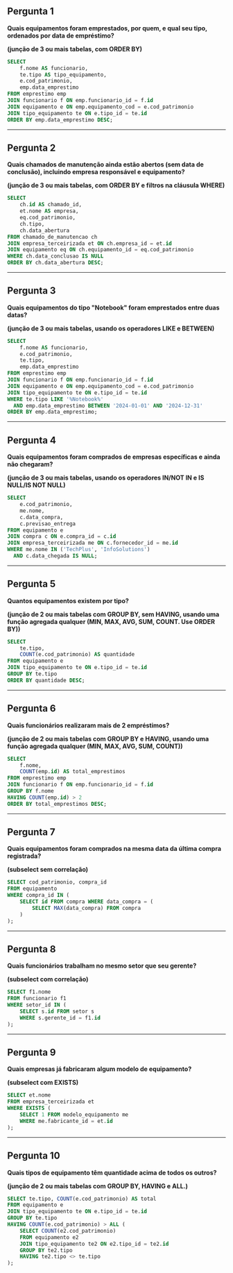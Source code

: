 ## Pergunta 1
**Quais equipamentos foram emprestados, por quem, e qual seu tipo, ordenados por data de empréstimo?**

**(junção de 3 ou mais tabelas, com ORDER BY)**
```sql
SELECT 
    f.nome AS funcionario,
    te.tipo AS tipo_equipamento,
    e.cod_patrimonio,
    emp.data_emprestimo
FROM emprestimo emp
JOIN funcionario f ON emp.funcionario_id = f.id
JOIN equipamento e ON emp.equipamento_cod = e.cod_patrimonio
JOIN tipo_equipamento te ON e.tipo_id = te.id
ORDER BY emp.data_emprestimo DESC;
```

---

## Pergunta 2
**Quais chamados de manutenção ainda estão abertos (sem data de conclusão), incluindo empresa responsável e equipamento?**

**(junção de 3 ou mais tabelas, com ORDER BY e filtros na cláusula WHERE)**
```sql
SELECT 
    ch.id AS chamado_id,
    et.nome AS empresa,
    eq.cod_patrimonio,
    ch.tipo,
    ch.data_abertura
FROM chamado_de_manutencao ch
JOIN empresa_terceirizada et ON ch.empresa_id = et.id
JOIN equipamento eq ON ch.equipamento_id = eq.cod_patrimonio
WHERE ch.data_conclusao IS NULL
ORDER BY ch.data_abertura DESC;
```

---

## Pergunta 3
**Quais equipamentos do tipo "Notebook" foram emprestados entre duas datas?**

**(junção de 3 ou mais tabelas, usando os operadores LIKE e BETWEEN)**
```sql
SELECT 
    f.nome AS funcionario,
    e.cod_patrimonio,
    te.tipo,
    emp.data_emprestimo
FROM emprestimo emp
JOIN funcionario f ON emp.funcionario_id = f.id
JOIN equipamento e ON emp.equipamento_cod = e.cod_patrimonio
JOIN tipo_equipamento te ON e.tipo_id = te.id
WHERE te.tipo LIKE '%Notebook%'
  AND emp.data_emprestimo BETWEEN '2024-01-01' AND '2024-12-31'
ORDER BY emp.data_emprestimo;
```

---

## Pergunta 4
**Quais equipamentos foram comprados de empresas específicas e ainda não chegaram?**

**(junção de 3 ou mais tabelas, usando os operadores IN/NOT IN e IS NULL/IS NOT NULL)**
```sql
SELECT 
    e.cod_patrimonio,
    me.nome,
    c.data_compra,
    c.previsao_entrega
FROM equipamento e
JOIN compra c ON e.compra_id = c.id
JOIN empresa_terceirizada me ON c.fornecedor_id = me.id
WHERE me.nome IN ('TechPlus', 'InfoSolutions')
  AND c.data_chegada IS NULL;
```

---

## Pergunta 5
**Quantos equipamentos existem por tipo?**

**(junção de 2 ou mais tabelas com GROUP BY, sem HAVING, usando uma função agregada qualquer (MIN, MAX, AVG, SUM, COUNT. Use ORDER BY))**
```sql
SELECT 
    te.tipo,
    COUNT(e.cod_patrimonio) AS quantidade
FROM equipamento e
JOIN tipo_equipamento te ON e.tipo_id = te.id
GROUP BY te.tipo
ORDER BY quantidade DESC;
```

---

## Pergunta 6
**Quais funcionários realizaram mais de 2 empréstimos?**

**(junção de 2 ou mais tabelas com GROUP BY e HAVING, usando uma função agregada qualquer (MIN, MAX, AVG, SUM, COUNT))**
```sql
SELECT 
    f.nome,
    COUNT(emp.id) AS total_emprestimos
FROM emprestimo emp
JOIN funcionario f ON emp.funcionario_id = f.id
GROUP BY f.nome
HAVING COUNT(emp.id) > 2
ORDER BY total_emprestimos DESC;
```

---

## Pergunta 7
**Quais equipamentos foram comprados na mesma data da última compra registrada?**

**(subselect sem correlação)**
```sql
SELECT cod_patrimonio, compra_id
FROM equipamento
WHERE compra_id IN (
    SELECT id FROM compra WHERE data_compra = (
        SELECT MAX(data_compra) FROM compra
    )
);
```

---

## Pergunta 8
**Quais funcionários trabalham no mesmo setor que seu gerente?**

**(subselect com correlação)**
```sql
SELECT f1.nome
FROM funcionario f1
WHERE setor_id IN (
    SELECT s.id FROM setor s
    WHERE s.gerente_id = f1.id
);
```

---

## Pergunta 9
**Quais empresas já fabricaram algum modelo de equipamento?**

**(subselect com EXISTS)**
```sql
SELECT et.nome
FROM empresa_terceirizada et
WHERE EXISTS (
    SELECT 1 FROM modelo_equipamento me
    WHERE me.fabricante_id = et.id
);
```

---

## Pergunta 10
**Quais tipos de equipamento têm quantidade acima de todos os outros?**

**(junção de 2 ou mais tabelas com GROUP BY, HAVING e ALL.)**
```sql
SELECT te.tipo, COUNT(e.cod_patrimonio) AS total
FROM equipamento e
JOIN tipo_equipamento te ON e.tipo_id = te.id
GROUP BY te.tipo
HAVING COUNT(e.cod_patrimonio) > ALL (
    SELECT COUNT(e2.cod_patrimonio)
    FROM equipamento e2
    JOIN tipo_equipamento te2 ON e2.tipo_id = te2.id
    GROUP BY te2.tipo
    HAVING te2.tipo <> te.tipo
);
```
